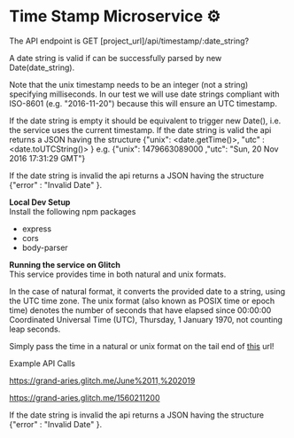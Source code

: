# Time Stamp Microservice ⚙

The API endpoint is GET [project_url]/api/timestamp/:date_string?

A date string is valid if can be successfully parsed by new Date(date_string).

Note that the unix timestamp needs to be an integer (not a string) specifying milliseconds.
In our test we will use date strings compliant with ISO-8601 (e.g. "2016-11-20") because this will ensure an UTC timestamp.

If the date string is empty it should be equivalent to trigger new Date(), i.e. the service uses the current timestamp.
If the date string is valid the api returns a JSON having the structure {"unix": <date.getTime()>, "utc" : <date.toUTCString()> } e.g. {"unix": 1479663089000 ,"utc": "Sun, 20 Nov 2016 17:31:29 GMT"}

If the date string is invalid the api returns a JSON having the structure 
{"error" : "Invalid Date" }.

**Local Dev Setup** <br>
Install the following npm packages
- express
- cors
- body-parser

**Running the service on Glitch** <br>
This service provides time in both natural and unix formats.

In the case of natural format, it converts the provided date to a string, using the UTC time zone.
The unix format (also known as POSIX time or epoch time) denotes the number of seconds that have elapsed since 00:00:00
Coordinated Universal Time (UTC), Thursday, 1 January 1970, not counting leap seconds. 

Simply pass the time in a natural or unix format on the tail end of [this](https://grand-aries.glitch.me/) url!

Example API Calls

https://grand-aries.glitch.me/June%2011,%202019

https://grand-aries.glitch.me/1560211200

If the date string is invalid the api returns a JSON having the structure {"error" : "Invalid Date" }.
